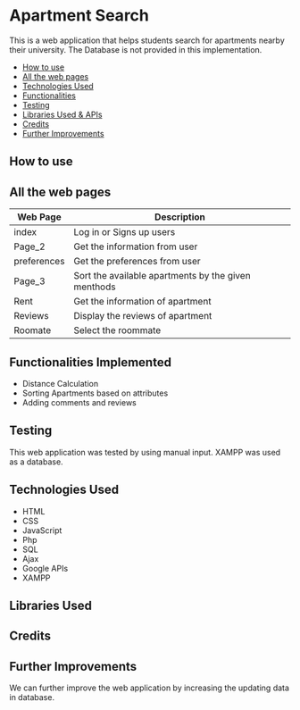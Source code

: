 # Apartment Search
This is a web application that helps students search for apartments nearby their university. The Database is not provided in this implementation.

* [How to use](#how-to-use)
* [All the web pages](#All-web-pages)
* [Technologies Used](#Technologies-Used)
* [Functionalities](#Functionalities)
* [Testing](#Testing)
* [Libraries Used & APIs](#Libraries-Used)
* [Credits](#Credits)
* [Further Improvements](#Further-Improvements)

## How to use

## All the web pages
|Web Page| Description|
|---------|------------|
|index| Log in or Signs up users|
|Page_2| Get the information from user|
|preferences| Get the preferences from user|
|Page_3| Sort the available apartments by the given menthods|
|Rent| Get the information of apartment|
|Reviews| Display the reviews of apartment|
|Roomate| Select the roommate|

## Functionalities Implemented
* Distance Calculation
* Sorting Apartments based on attributes
* Adding comments and reviews

## Testing
This web application was tested by using manual input. XAMPP was used as a database.

## Technologies Used
* HTML
* CSS
* JavaScript
* Php
* SQL
* Ajax
* Google APIs
* XAMPP

## Libraries Used
## Credits

## Further Improvements
We can further improve the web application by increasing the updating data in database.
